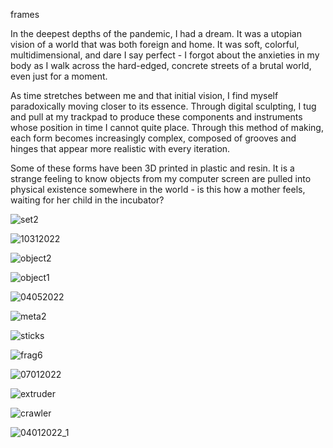 frames

In the deepest depths of the pandemic, I had a dream. It was a utopian vision of a world that was both foreign and home. It was soft, colorful, multidimensional, and dare I say perfect - I forgot about the anxieties in my body as I walk across the hard-edged, concrete streets of a brutal world, even just for a moment.

As time stretches between me and that initial vision, I find myself paradoxically moving closer to its essence. Through digital sculpting, I tug and pull at my trackpad to produce these components and instruments whose position in time I cannot quite place. Through this method of making, each form becomes increasingly complex, composed of grooves and hinges that appear more realistic with every iteration. 

Some of these forms have been 3D printed in plastic and resin. It is a strange feeling to know objects from my computer screen are pulled into physical existence somewhere in the world - is this how a mother feels, waiting for her child in the incubator? 

![set2](../../images/digitalmedia/set2.jpg)

![10312022](../../images/digitalmedia/10312022.jpeg)

![object2](../../images/digitalmedia/object2.jpeg)

![object1](../../images/digitalmedia/object1.jpeg)

![04052022](../../images/digitalmedia/04052022.jpeg)

![meta2](../../images/digitalmedia/meta2.jpeg)

![sticks](../../images/digitalmedia/sticks.jpeg)

![frag6](../../images/digitalmedia/frag6.png)

![07012022](../../images/digitalmedia/07012022.jpeg)

![extruder](../../images/digitalmedia/extruder.jpeg)

![crawler](../../images/digitalmedia/crawler.jpg)

![04012022_1](../../images/digitalmedia/04012022_1.jpg)
